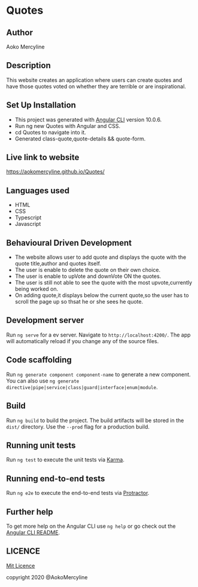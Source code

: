 # Quotes

## Author

Aoko Mercyline

## Description

 This website creates an application where users can create quotes and have those quotes voted on whether they are terrible or are inspirational. 

## Set Up Installation
* This project was generated with [Angular CLI](https://github.com/angular/angular-cli) version 10.0.6.
* Run ng new Quotes with Angular and CSS.
* cd Quotes to navigate into it.
* Generated class-quote,quote-details && quote-form.

 ## Live link to website
https://aokomercyline.github.io/Quotes/

 ## Languages used

 * HTML
 * CSS
 * Typescript
 * Javascript

 ## Behavioural Driven Development

 * The website allows user to add quote and displays the quote with the quote title,author and quotes itself.
 * The user is enable to delete the quote on their own choice.
 * The user is enable to upVote and downVote ON the quotes.
 * The user is still not able to see the quote with the most upvote,currently being worked on.
 * On adding quote,it displays below the current quote,so the user has to scroll the page up so thsat he or she sees he  quote.


 
## Development server

Run `ng serve` for a ev server. Navigate to `http://localhost:4200/`. The app will automatically reload if you change any of the source files.

## Code scaffolding

Run `ng generate component component-name` to generate a new component. You can also use `ng generate directive|pipe|service|class|guard|interface|enum|module`.

## Build

Run `ng build` to build the project. The build artifacts will be stored in the `dist/` directory. Use the `--prod` flag for a production build.

## Running unit tests

Run `ng test` to execute the unit tests via [Karma](https://karma-runner.github.io).

## Running end-to-end tests

Run `ng e2e` to execute the end-to-end tests via [Protractor](http://www.protractortest.org/).

## Further help

To get more help on the Angular CLI use `ng help` or go check out the [Angular CLI README](https://github.com/angular/angular-cli/blob/master/README.md).

## LICENCE

[Mit Licence ](href="https://opensource.org/licenses/MIT)


copyright 2020 @AokoMercyline

